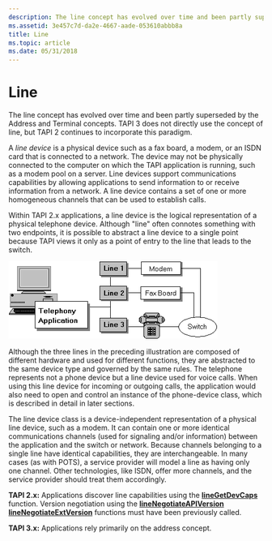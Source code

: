 ```yaml
---
description: The line concept has evolved over time and been partly superseded by the Address and Terminal concepts. TAPI 3 does not directly use the concept of line, but TAPI 2 continues to incorporate this paradigm.
ms.assetid: 3e457c7d-da2e-4667-aade-053610abbb8a
title: Line
ms.topic: article
ms.date: 05/31/2018
---
```


# Line

The line concept has evolved over time and been partly superseded by the Address and Terminal concepts. TAPI 3 does not directly use the concept of line, but TAPI 2 continues to incorporate this paradigm.

A *line device* is a physical device such as a fax board, a modem, or an ISDN card that is connected to a network. The device may not be physically connected to the computer on which the TAPI application is running, such as a modem pool on a server. Line devices support communications capabilities by allowing applications to send information to or receive information from a network. A line device contains a set of one or more homogeneous channels that can be used to establish calls.

Within TAPI 2.x applications, a line device is the logical representation of a physical telephone device. Although "line" often connotes something with two endpoints, it is possible to abstract a line device to a single point because TAPI views it only as a point of entry to the line that leads to the switch.

![line devices](images/ch0501.png)

Although the three lines in the preceding illustration are composed of different hardware and used for different functions, they are abstracted to the same device type and governed by the same rules. The telephone represents not a phone device but a line device used for voice calls. When using this line device for incoming or outgoing calls, the application would also need to open and control an instance of the phone-device class, which is described in detail in later sections.

The line device class is a device-independent representation of a physical line device, such as a modem. It can contain one or more identical communications channels (used for signaling and/or information) between the application and the switch or network. Because channels belonging to a single line have identical capabilities, they are interchangeable. In many cases (as with POTS), a service provider will model a line as having only one channel. Other technologies, like ISDN, offer more channels, and the service provider should treat them accordingly.

**TAPI 2.x:** Applications discover line capabilities using the [**lineGetDevCaps**](/windows/win32/api/tapi/nf-tapi-linegetdevcaps) function. Version negotiation using the [**lineNegotiateAPIVersion**](/windows/win32/api/tapi/nf-tapi-linenegotiateapiversion) [**lineNegotiateExtVersion**](/windows/win32/api/tapi/nf-tapi-linenegotiateextversion) functions must have been previously called.

**TAPI 3.x:** Applications rely primarily on the address concept.

 

 
